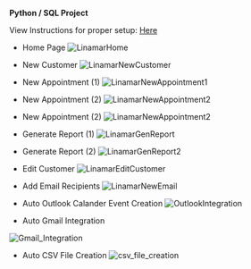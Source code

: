 **Python / SQL Project**

View Instructions for proper setup: [Here](Instructions.md)

- Home Page
![LinamarHome](https://github.com/user-attachments/assets/c5b2415c-1a60-4180-84cf-f0f536459756)

- New Customer
![LinamarNewCustomer](https://github.com/user-attachments/assets/23089c17-a418-4b26-b24e-aac30aa93fc7)

- New Appointment (1)
![LinamarNewAppointment1](https://github.com/user-attachments/assets/3efe4dfc-b742-40d7-a156-41f83550b66c)

- New Appointment (2)
![LinamarNewAppointment2](https://github.com/user-attachments/assets/8f2ec8be-e911-4b80-986d-e8845ba4d2e7)

- New Appointment (2)
![LinamarNewAppointment2](https://github.com/user-attachments/assets/8f2ec8be-e911-4b80-986d-e8845ba4d2e7)

- Generate Report (1)
![LinamarGenReport](https://github.com/user-attachments/assets/c81c7e37-f53b-4ba5-a49c-236cbb203b89)

- Generate Report (2)
![LinamarGenReport2](https://github.com/user-attachments/assets/87162ac1-db49-4aae-8fb8-41989d4c7f1a)

- Edit Customer
![LinamarEditCustomer](https://github.com/user-attachments/assets/989c1940-0238-4e38-af50-3e425d0f1a66)

- Add Email Recipients
![LinamarNewEmail](https://github.com/user-attachments/assets/8cdc6621-aa70-4f68-8475-02c1bf1a3e66)

- Auto Outlook Calander Event Creation
![OutlookIntegration](https://github.com/user-attachments/assets/ee2a25ee-ef3f-443b-894a-51825ea60d8d)

- Auto Gmail Integration

![Gmail_Integration](https://github.com/user-attachments/assets/9a4599c8-2779-47a2-ae1f-0d163d0b663f)

- Auto CSV File Creation
![csv_file_creation](https://github.com/user-attachments/assets/919673ad-e14b-4fe9-89df-a11fae98607b)
